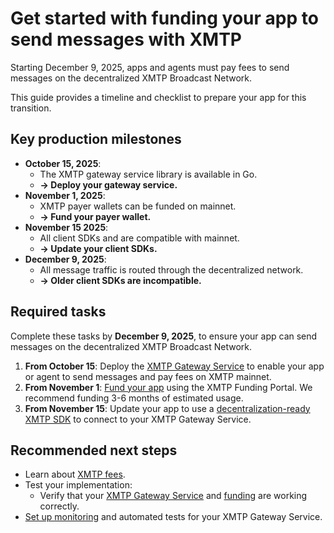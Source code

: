 # Get started with funding your app to send messages with XMTP

Starting December 9, 2025, apps and agents must pay fees to send messages on the decentralized XMTP Broadcast Network.

This guide provides a timeline and checklist to prepare your app for this transition.

## Key production milestones
- **October 15, 2025**:
  - The XMTP gateway service library is available in Go.
  - **→ Deploy your gateway service.**
- **November 1, 2025**:
  - XMTP payer wallets can be funded on mainnet.
  - **→ Fund your payer wallet.**
- **November 15 2025**:
  - All client SDKs and are compatible with mainnet.
  - **→ Update your client SDKs.**
- **December 9, 2025**:
  - All message traffic is routed through the decentralized network.
  - **→ Older client SDKs are incompatible.**

## Required tasks

Complete these tasks by **December 9, 2025**, to ensure your app can send messages on the decentralized XMTP Broadcast Network.

1. **From October 15**: Deploy the [XMTP Gateway Service](/fund-agents-apps/run-gateway) to enable your app or agent to send messages and pay fees on XMTP mainnet.
2. **From November 1**: [Fund your app](/fund-agents-apps/fund-your-app) using the XMTP Funding Portal. We recommend funding 3-6 months of estimated usage.
3. **From November 15**: Update your app to use a [decentralization-ready XMTP SDK](/fund-agents-apps/update-sdk) to connect to your XMTP Gateway Service.

## Recommended next steps

- Learn about [XMTP fees](/fund-agents-apps/calculate-fees).
- Test your implementation:
  - Verify that your [XMTP Gateway Service](/fund-agents-apps/run-gateway) and [funding](/fund-agents-apps/fund-your-app) are working correctly.
- [Set up monitoring](/fund-agents-apps/run-gateway#metrics-and-observability) and automated tests for your XMTP Gateway Service.
